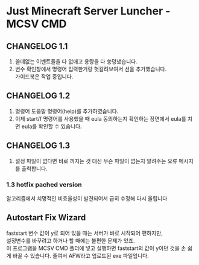 # Just Minecraft Server Luncher - MCSV CMD  
  
## CHANGELOG 1.1  
1. 쓸데없는 이벤트들을 다 없애고 용량을 다 쑹덩냈습니다.  
2. 변수 확인창에서 명령어 입력한거랑 헛갈려보여서 선을 추가했습니다.  
가이드북은 작업 중입니다.

## CHANGELOG 1.2
1. 명령어 도움말 명령어(help)를 추가하였습니다.  
2. 이제 start/f 명령어를 사용했을 때 eula 동의하는지 확인하는 장면에서 eula를 치면 eula를 확인할 수 있습니다.

## CHANGELOG 1.3
1. 설정 파일이 없다면 바로 꺼지는 것 대신 무슨 파일이 없는지 알려주는 오류 메시지를 출력합니다.
### 1.3 hotfix pached version
알고리즘에서 치명적인 비효율성이 발견되어서 급히 수정해 다시 올립니다

## Autostart Fix Wizard
faststart 변수 값이 y로 되어 있을 때는 서버가 바로 시작되어 편하지만,  
설정변수를 바꾸려고 하거나 할 때에는 불편한 문제가 있죠.  
이 프로그램을 MCSV CMD 폴더에 넣고 실행하면 faststart의 값이 y이던 것을 손 쉽게 바꿀 수 있습니다.
줄여서 AFW라고 업로드된 exe 파일입니다.
